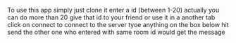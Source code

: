 To use this app simply just clone it 
enter a id (between 1-20) actually you can do more than 20
give that id to your friend or use it in a another tab 
click on connect to connect to the server 
tyoe anything on the box below hit send
the other one who entered with same room id would get the message 
